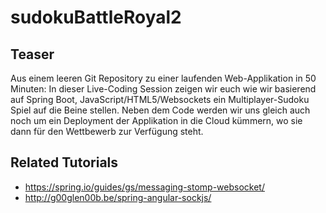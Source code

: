 # sudokuBattleRoyal2

## Teaser
Aus einem leeren Git Repository zu einer laufenden Web-Applikation in 50 Minuten: In dieser Live-Coding Session zeigen 
wir euch wie wir basierend auf Spring Boot, JavaScript/HTML5/Websockets ein Multiplayer-Sudoku Spiel auf die Beine stellen. Neben dem Code werden wir uns gleich auch 
noch um ein Deployment der Applikation in die Cloud kümmern, wo sie dann für den Wettbewerb zur Verfügung steht.

## Related Tutorials
* https://spring.io/guides/gs/messaging-stomp-websocket/
* http://g00glen00b.be/spring-angular-sockjs/
